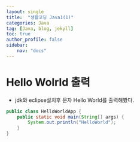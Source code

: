 ```yaml
---
layout: single
title:  "생활코딩 Java1(1)"
categories: Java
tag: [Java, blog, jekyll]
toc: true
author_profile: false
sidebar:
    nav: "docs"
---
```

# Hello Wolrld 출력
- jdk와 eclipse설치후 문자 Hello World를 출력해봤다.
```java
public class HelloWorldApp {
	public static void main(String[] args) {
		System.out.println("HelloWorld");
	}
}
```